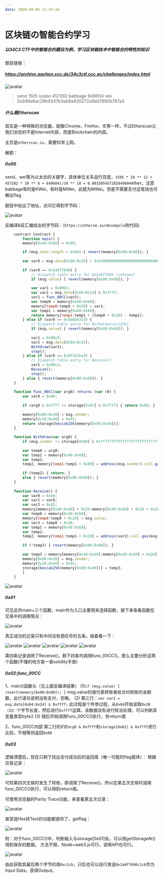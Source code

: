 ```yaml
---
date: 2020-04-05 11:47:44
---
```

# 区块链の智能合约学习

##### 以34C3 CTF中的智能合约题目为例，学习区块链技术中智能合约特性的知识
<!-- more -->
题目链接：
##### https://archive.aachen.ccc.de/34c3ctf.ccc.ac/challenges/index.html

![avatar](https://k1ng0fic3.github.io/images/zhineng1.png)

>send 1505 szabo 457282 babbage 649604 wei 0x949a6ac29b9347b3eb9a420272a9dd7890b787a3

##### 什么是Etherscan
其实是一种特殊的浏览器，就像Chrome、Firefox、IE等一样，不过Etherscan让我们浏览的不是Internet内容，而是Blockchain的内容。

主页是```etherscan.io```，需要科学上网。

解题：
##### 0x00
send、wei等为以太坊的关键字，具体单位关系自行百度，```1505 * 10 ** 12 + 457282 * 10 ** 6 + 649604)/10 ** 18 = 0.001505457282649604```ether，注意babbage有时是KWei，有时是MWei，此题为MWei。但是不需要支付这笔钱也可解出flag

题目中给出了地址，访问它得到字节码：

![avatar](https://k1ng0fic3.github.io/images/zhineng2.png)

反编译&反汇编给出的字节码：(```https://ethervm.io/decompile```附代码)

```javascript
    contract Contract {
        function main() {
        memory[0x40:0x60] = 0x60;

        if (msg.data.length < 0x04) { revert(memory[0x00:0x00]); }
    
        var var0 = msg.data[0x00:0x20] / 0x0100000000000000000000000000000000000000000000000000000000 & 0xffffffff;
    
        if (var0 == 0x2a0f7696) {
            // Dispatch table entry for 0x2a0f7696 (unknown)
            if (msg.value) { revert(memory[0x00:0x00]); }
        
            var var1 = 0x0081;
            var var2 = msg.data[0x04:0x24] & 0xffff;
            var1 = func_00CC(var2);
            var temp0 = memory[0x40:0x60];
            memory[temp0:temp0 + 0x20] = var1;
            var temp1 = memory[0x40:0x60];
            return memory[temp1:temp1 + (temp0 + 0x20) - temp1];
        } else if (var0 == 0x5b6b431d) {
            // Dispatch table entry for Withdraw(uint256)
            if (msg.value) { revert(memory[0x00:0x00]); }
        
            var1 = 0x00c0;
            var2 = msg.data[0x04:0x24];
            Withdraw(var2);
            stop();
        } else if (var0 == 0x9f1b3bad) {
            // Dispatch table entry for Receive()
            var1 = 0x00ca;
            Receive();
            stop();
        } else { revert(memory[0x00:0x00]); }
    }
    
    function func_00CC(var arg0) returns (var r0) {
        var var0 = 0x00;
    
        if (arg0 & 0xffff != storage[0x01] & 0xffff) { return 0x00; }
    
        memory[0x00:0x20] = msg.sender;
        memory[0x20:0x40] = 0x02;
        return storage[keccak256(memory[0x00:0x40])];
    }
    
    function Withdraw(var arg0) {
        if (msg.sender != storage[0x00] & 0xffffffffffffffffffffffffffffffffffffffff) { revert(memory[0x00:0x00]); }
    
        var temp0 = arg0;
        var temp1 = memory[0x40:0x60];
        var temp2;
        temp2, memory[temp1:temp1 + 0x00] = address(msg.sender).call.gas(!temp0 * 0x08fc).value(temp0)(memory[temp1:temp1 + memory[0x40:0x60] - temp1]);
    
        if (temp2) { return; }
        else { revert(memory[0x00:0x00]); }
    }
    
    function Receive() {
        var var0 = 0x00;
        var var1 = var0;
        var var2 = 0x02;
        memory[memory[0x40:0x60] + 0x20:memory[0x40:0x60] + 0x20 + 0x20] = 0x00;
        var temp0 = memory[0x40:0x60];
        memory[temp0:temp0 + 0x20] = msg.value;
        var var3 = temp0 + 0x20;
        var temp1 = memory[0x40:0x60];
        var temp2;
        temp2, memory[temp1:temp1 + 0x20] = address(var2).call.gas(msg.gas - 0x646e)(memory[temp1:temp1 + var3 - temp1]);
    
        if (!temp2) { revert(memory[0x00:0x00]); }
    
        var temp3 = memory[memory[0x40:0x60]:memory[0x40:0x60] + 0x20] ~ storage[0x01];
        memory[0x00:0x20] = msg.sender;
        memory[0x20:0x40] = 0x02;
        storage[keccak256(memory[0x00:0x40])] = temp3;
        }
    }

```

![avatar](https://k1ng0fic3.github.io/images/zhineng3.png)

##### 0x01
可见总共main+三个函数，main作为入口主要用来选择函数，接下来查看函数在交易中的调用情况：

![avatar](https://k1ng0fic3.github.io/images/zhineng4.png)

真正成功的记录只有中间没有感叹号的五条，挨着看一下：

![avatar](https://k1ng0fic3.github.io/images/zhineng5.png)
![avatar](https://k1ng0fic3.github.io/images/zhineng6.png)
![avatar](https://k1ng0fic3.github.io/images/zhineng7.png)
![avatar](https://k1ng0fic3.github.io/images/zhineng8.png)
![avatar](https://k1ng0fic3.github.io/images/zhineng9.png)

第四条记录调用了Receive()，剩下四条均调用func_00CC()。那么主要分析这两个函数(不懂的地方查一查solidity手册)

##### 0x02:func_00CC

1、main()函数头（见上面反编译结果）
(1)```if (msg.value) { revert(memory[0x00:0x00]); }```
msg.value的值代表转账者给合约转账的金额数，此行语句说明没有支付，忽略。
(2)	第三行：```var var2 = msg.data[0x04:0x24] & 0xffff;```
此过程是个传参过程，从```0x04```开始读取```0x20（32）```个字节长度，然后进行```0xffff```运算。该数据没有进行除法处理，可以判断其变量类型byte2
(3)	随后开始调用func_00CC()执行，有return值

2、func_00CC内部
第二行的if对```arg0 & 0xffff```和```storage[0x01] & 0xffff```进行比较，不相等则返回```0x00```

##### 0x03
逻辑清楚后，现在只剩下找出支付成功后的返回值（唯一可能的flag载体）：
根据交易记录：

![avatar](https://k1ng0fic3.github.io/images/zhineng10.png)

可知第四次交易时发生了转账，即调用了Receive()，所以在第五次交易时调用func_00CC()执行，可以得到return值。

可使用浏览器的Parity Trace功能，来查看第五次记录：

![avatar](https://k1ng0fic3.github.io/images/zhineng12.png)

甚至连Hex转Text的功能都提供了，getflag：

![avatar](https://k1ng0fic3.github.io/images/zhineng13.png)

附：对于func_00CC()中，判断输入与storage[0x01]处，可以用getStorageAt()得到保存的数据。
方法不限，Node+web3.js可行，调用API也可行。

![avatar](https://k1ng0fic3.github.io/images/zhineng11.png)

由此获取其最后两个字节的值```0xc1cb```，只后也可以自行发送```0x2a0f7696c1cb```作为Input Data，获得Output。